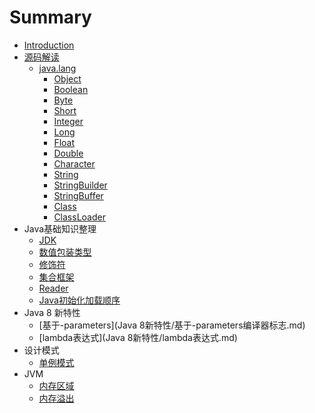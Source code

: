 # Summary

* [Introduction](README.md)
* [源码解读](源码解读/introduction.md)
    * [java.lang](源码解读/java.lang/java-lang.md)
        * [Object](源码解读/java.lang/Object.md)
        * [Boolean](源码解读/java.lang/Boolean.md)
        * [Byte](源码解读/java.lang/Byte.md)
        * [Short](源码解读/java.lang/Short.md)
        * [Integer](源码解读/java.lang/Integer.md)
        * [Long](源码解读/java.lang/Long.md)
        * [Float](源码解读/java.lang/Float.md)
        * [Double](源码解读/java.lang/Double.md)
        * [Character](源码解读/java.lang/Character.md)
        * [String](源码解读/java.lang/String.md)
        * [StringBuilder](源码解读/java.lang/StringBuilder.md)
        * [StringBuffer](源码解读/java.lang/StringBuffer.md)
        * [Class](源码解读/java.lang/Class.md)
        * [ClassLoader](源码解读/java.lang/ClassLoader.md)
* Java基础知识整理
    * [JDK](Java基础知识整理/JDK.md)
    * [数值包装类型](Java基础知识整理/数值包装类型.md)
    * [修饰符](Java基础知识整理/修饰符.md)
    * [集合框架](Java基础知识整理/集合框架.md)
    * [Reader](Java基础知识整理/Reader.md)
    * [Java初始化加载顺序](Java基础知识整理/Java初始化加载顺序.md)
* Java 8 新特性
    * [基于-parameters](Java 8新特性/基于-parameters编译器标志.md)
    * [lambda表达式](Java 8新特性/lambda表达式.md)
* 设计模式
    * [单例模式](设计模式/单例模式.md)
* JVM
    * [内存区域](JVM/内存区域.md)
    * [内存溢出](JVM/内存溢出.md)


